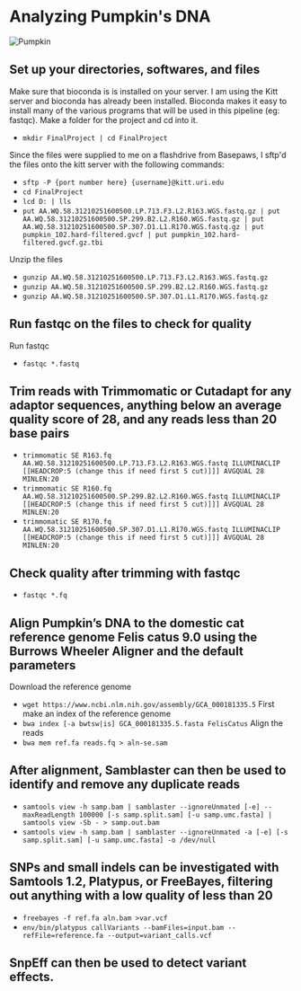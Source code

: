 # Analyzing Pumpkin's DNA 
![Pumpkin](https://github.com/jpuritz/BIO_594_2022/tree/main/Exercises/course_project/mgregoire/pumpkin.jpg)
## Set up your directories, softwares, and files 
Make sure that bioconda is is installed on your server. I am using the Kitt server and bioconda has already been installed. Bioconda makes it easy to install many of the various programs that will be used in this pipeline (eg: fastqc).
Make a folder for the project and cd into it.
- `mkdir FinalProject | cd FinalProject`

Since the files were supplied to me on a flashdrive from Basepaws, I sftp'd the files onto the kitt server with the following commands:
- `sftp -P {port number here} {username}@kitt.uri.edu`
- `cd FinalProject`
- `lcd D: | lls`
- `put AA.WQ.58.31210251600500.LP.713.F3.L2.R163.WGS.fastq.gz | put AA.WQ.58.31210251600500.SP.299.B2.L2.R160.WGS.fastq.gz | put AA.WQ.58.31210251600500.SP.307.D1.L1.R170.WGS.fastq.gz | put pumpkin_102.hard-filtered.gvcf | put pumpkin_102.hard-filtered.gvcf.gz.tbi`

Unzip the files
- `gunzip AA.WQ.58.31210251600500.LP.713.F3.L2.R163.WGS.fastq.gz`
- `gunzip AA.WQ.58.31210251600500.SP.299.B2.L2.R160.WGS.fastq.gz`
- `gunzip AA.WQ.58.31210251600500.SP.307.D1.L1.R170.WGS.fastq.gz`

## Run fastqc on the files to check for quality
Run fastqc
- `fastqc *.fastq`

## Trim reads with Trimmomatic or Cutadapt for any adaptor sequences, anything below an average quality score of 28, and any reads less than 20 base pairs
- `trimmomatic SE R163.fq AA.WQ.58.31210251600500.LP.713.F3.L2.R163.WGS.fastq ILLUMINACLIP [[HEADCROP:5 (change this if need first 5 cut)]]] AVGQUAL 28 MINLEN:20`
- `trimmomatic SE R160.fq AA.WQ.58.31210251600500.SP.299.B2.L2.R160.WGS.fastq ILLUMINACLIP [[HEADCROP:5 (change this if need first 5 cut)]]] AVGQUAL 28 MINLEN:20`
- `trimmomatic SE R170.fq AA.WQ.58.31210251600500.SP.307.D1.L1.R170.WGS.fastq ILLUMINACLIP [[HEADCROP:5 (change this if need first 5 cut)]]] AVGQUAL 28 MINLEN:20`

## Check quality after trimming with fastqc
- `fastqc *.fq`

## Align Pumpkin’s DNA to the domestic cat reference genome Felis catus 9.0 using the Burrows Wheeler Aligner and the default parameters 
Download the reference genome
- `wget https://www.ncbi.nlm.nih.gov/assembly/GCA_000181335.5`
First make an index of the reference genome
- `bwa index [-a bwtsw|is] GCA_000181335.5.fasta FelisCatus`
Align the reads
- `bwa mem ref.fa reads.fq > aln-se.sam`

## After alignment, Samblaster can then be used to identify and remove any duplicate reads
- `samtools view -h samp.bam | samblaster --ignoreUnmated [-e] --maxReadLength 100000 [-s samp.split.sam] [-u samp.umc.fasta] | samtools view -Sb - > samp.out.bam`
- `samtools view -h samp.bam | samblaster --ignoreUnmated -a [-e] [-s samp.split.sam] [-u samp.umc.fasta] -o /dev/null`

## SNPs and small indels can be investigated with Samtools 1.2, Platypus, or FreeBayes, filtering out anything with a low quality of less than 20
- `freebayes -f ref.fa aln.bam >var.vcf`
- `env/bin/platypus callVariants --bamFiles=input.bam --refFile=reference.fa --output=variant_calls.vcf`

## SnpEff can then be used to detect variant effects. 
